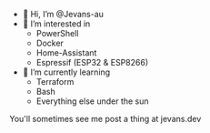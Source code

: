 - 👋 Hi, I’m @Jevans-au
- 👀 I’m interested in
  - PowerShell
  - Docker
  - Home-Assistant
  - Espressif (ESP32 & ESP8266)
- 🌱 I’m currently learning
  - Terraform
  - Bash
  - Everything else under the sun

You'll sometimes see me post a thing at jevans.dev
